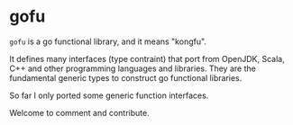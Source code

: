 # gofu

`gofu` is a go functional library, and  it means "kongfu".


It defines many interfaces (type contraint) that port from OpenJDK, Scala, C++ and other programming languages and libraries. They are the fundamental generic types to construct go functional libraries.

So far I only ported some generic function interfaces.


Welcome to comment and contribute.